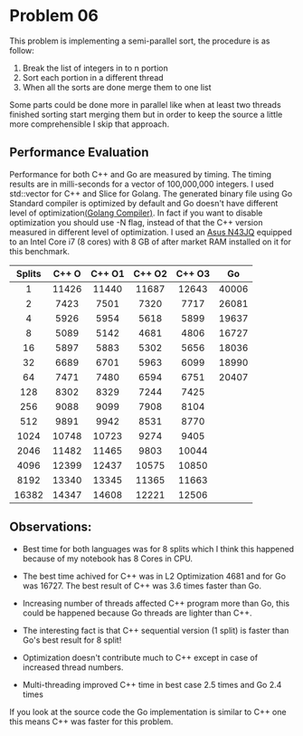 # Problem 06

This problem is implementing a semi-parallel sort, the procedure is as follow:
1. Break the list of integers in to n portion
2. Sort each portion in a different thread
3. When all the sorts are done merge them to one list

Some parts could be done more in parallel like when at least two threads finished sorting start merging them but in order to keep the source a little more comprehensible I skip that approach.

## Performance Evaluation

Performance for both C++ and Go are measured by timing. The timing results are in milli-seconds for a vector of 100,000,000 integers. I used std::vector for C++ and Slice for Golang. The generated binary file using Go Standard compiler is optimized by default and Go doesn't have different level of optimization[(Golang Compiler)][golang_compiler]. In fact if you want to disable optimization you should use -N flag, instead of that the C++ version measured in different level of optimization. I used an [Asus N43JQ][ausus_n43jq_specs] equipped to an Intel Core i7 (8 cores) with 8 GB of after market RAM installed on it for this benchmark.



| Splits  |   C++ O  |   C++ O1 |   C++ O2  |  C++ O3  |   Go  |
|:-------:|:--------:|:--------:|:---------:|:--------:|:-----:|
| 1       |  11426   |   11440  |   11687   |   12643  | 40006 |
| 2       |  7423    |   7501   |    7320   |   7717   | 26081 |
| 4       |  5926    |   5954   |    5618   |   5899   | 19637 |
| 8       |  5089    |   5142   |    4681   |   4806   | 16727 |
| 16      |  5897    |   5883   |    5302   |   5656   | 18036 |
| 32      |  6689    |   6701   |    5963   |   6099   | 18990 |
| 64      |  7471    |   7480   |    6594   |   6751   | 20407 |
| 128     |  8302    |   8329   |    7244   |   7425   |  |
| 256     |  9088    |   9099   |    7908   |   8104   |  |
| 512     |  9891    |   9942   |    8531   |   8770   |  |
| 1024    |  10748   |  10723   |    9274   |   9405   |  |
| 2046    |  11482   |  11465   |    9803   |   10044  |  |
| 4096    |  12399   |  12437   |   10575   |   10850  |  |
| 8192    |  13340   |  13345   |   11365   |   11663  |  |
| 16382   |  14347   |  14608   |   12221   |   12506  |  |

 

## Observations:

* Best time for both languages was for 8 splits which I think this happened because of my notebook has 8 Cores in CPU. 

* The best time achived for C++ was in L2 Optimization 4681 and for Go was 16727. The best result of C++ was 3.6 times faster than Go.

* Increasing number of threads affected C++ program more than Go, this could be happened because Go threads are lighter than C++.

* The interesting fact is that C++ sequential version (1 split) is faster than Go's best result for 8 split!

* Optimization doesn't contribute much to C++ except in case of increased thread numbers.

* Multi-threading improved C++ time in best case 2.5 times and Go 2.4 times


If you look at the source code the Go implementation is similar to C++ one this means C++ was faster for this problem.






[golang_compiler]: https://golang.org/cmd/compile/
[ausus_n43jq_specs]: https://www.asus.com/Laptops/N43JQ/specifications/





